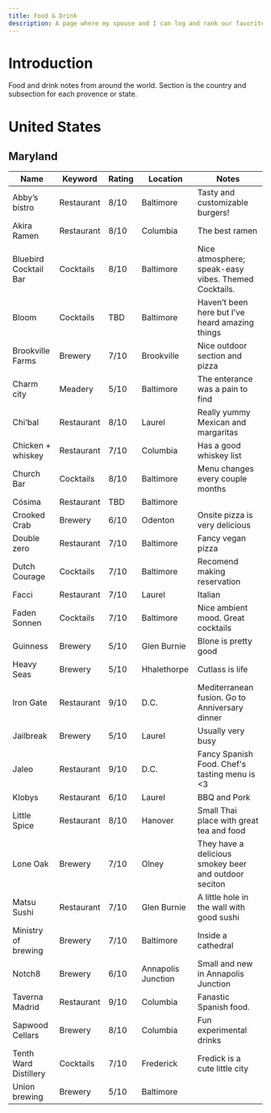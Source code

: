 ```yaml
---
title: Food & Drink
description: A page where my spouse and I can log and rank our favorite spots.
---
```



# Introduction

Food and drink notes from around the world. Section is the country and subsection for each provence or state. 

# United States 

## Maryland

| Name                  | Keyword    | Rating | Location           | Notes                                                 |
|-----------------------|------------|--------|--------------------|-------------------------------------------------------|
| Abby’s bistro         | Restaurant | 8/10   | Baltimore          | Tasty and customizable burgers!                       |
| Akira Ramen           | Restaurant | 8/10   | Columbia           | The best ramen                                        |
| Bluebird Cocktail Bar | Cocktails  | 8/10   | Baltimore          | Nice atmosphere; speak-easy vibes. Themed Cocktails.  |
| Bloom                 | Cocktails  | TBD    | Baltimore          | Haven’t been here but I’ve heard amazing things       |
| Brookville Farms      | Brewery    | 7/10   | Brookville         | Nice outdoor section and pizza                        |
| Charm city            | Meadery    | 5/10   | Baltimore          | The enterance was a pain to find                      |
| Chi’bal               | Restaurant | 8/10   | Laurel             | Really yummy Mexican and margaritas                   |
| Chicken + whiskey     | Restaurant | 7/10   | Columbia           | Has a good whiskey list                               |
| Church Bar            | Cocktails  | 8/10   | Baltimore          | Menu changes every couple months                      |
| Cósima                | Restaurant | TBD    | Baltimore          |                                                       |
| Crooked Crab          | Brewery    | 6/10   | Odenton            | Onsite pizza is very delicious                        |
| Double zero           | Restaurant | 7/10   | Baltimore          | Fancy vegan pizza                                     |
| Dutch Courage         | Cocktails  | 7/10   | Baltimore          | Recomend making reservation                           |
| Facci                 | Restaurant | 7/10   | Laurel             | Italian                                               |
| Faden Sonnen          | Cocktails  | 7/10   | Baltimore          | Nice ambient mood. Great cocktails                    |
| Guinness              | Brewery    | 5/10   | Glen Burnie        | Blone is pretty good                                  |
| Heavy Seas            | Brewery    | 5/10   | Hhalethorpe        | Cutlass is life                                       |
| Iron Gate             | Restaurant | 9/10   | D.C.               | Mediterranean fusion. Go to Anniversary dinner        |
| Jailbreak             | Brewery    | 5/10   | Laurel             | Usually very busy                                     |
| Jaleo                 | Restaurant | 9/10   | D.C.               | Fancy Spanish Food. Chef's tasting menu is <3         |
| Klobys                | Restaurant | 6/10   | Laurel             | BBQ and Pork                                          |
| Little Spice          | Restaurant | 8/10   | Hanover            | Small Thai place with great tea and food              |
| Lone Oak              | Brewery    | 7/10   | Olney              | They have a delicious smokey beer and outdoor seciton |
| Matsu Sushi           | Restaurant | 7/10   | Glen Burnie        | A little hole in the wall with good sushi             |
| Ministry of brewing   | Brewery    | 7/10   | Baltimore          | Inside a cathedral                                    |
| Notch8                | Brewery    | 6/10   | Annapolis Junction | Small and new in Annapolis Junction                   |
| Taverna Madrid        | Restaurant | 9/10   | Columbia           | Fanastic Spanish food.                                |
| Sapwood Cellars       | Brewery    | 8/10   | Columbia           | Fun experimental drinks                               |
| Tenth Ward Distillery | Cocktails  | 7/10   | Frederick          | Fredick is a cute little city                         |
| Union brewing         | Brewery    | 5/10   | Baltimore          |                                                       |
